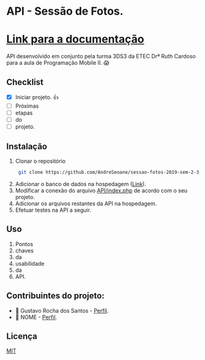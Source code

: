 # API - Sessão de Fotos.

# [Link para a documentação](https://github.com/Lokitodev/sessao-fotos-2019-sem-2-3ds3-docs)

API desenvolvido em conjunto pela turma 3DS3 da ETEC Drª Ruth Cardoso para a aula de Programação Mobile II. :scream:

## Checklist
- [x] Iniciar projeto. :thumbsup:
- [ ] Próximas
- [ ] etapas
- [ ] do
- [ ] projeto.
  
## Instalação

1. Clonar o repositório
   ```bash
    git clone https://github.com/AndreSeoane/sessao-fotos-2019-sem-2-3ds3
    ```
2. Adicionar o banco de dados na hospedagem ([Link](http://github.com)). 
3. Modificar a conexão do arquivo [API/index.php](http://github.com) de acordo com o seu projeto.
4. Adicionar os arquivos restantes da API na hospedagem.
5. Efetuar testes na API a seguir.

## Uso

1. Pontos
2. chaves
3. da
4. usabilidade
5. da
6. API.

## Contribuintes do projeto:

* :rocket: Gustavo Rocha dos Santos - [Perfil](https://github.com/Lokitodev).
* :ghost: NOME - [Perfil](https://www.webfx.com/tools/emoji-cheat-sheet/).

## Licença
[MIT](https://choosealicense.com/licenses/mit/)